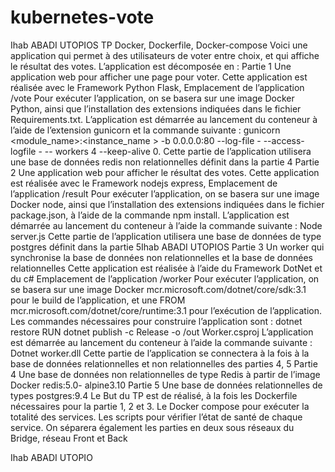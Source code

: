 # kubernetes-vote

Ihab ABADI UTOPIOS
TP Docker, Dockerfile, Docker-compose
Voici une application qui permet à des utilisateurs de voter entre choix, et qui affiche le 
résultat des votes.
L’application est décomposée en : 
Partie 1
Une application web pour afficher une page pour voter.
Cette application est réalisée avec le Framework Python Flask,
Emplacement de l’application /vote
Pour exécuter l’application, on se basera sur une image Docker Python, ainsi que 
l’installation des extensions indiquées dans le fichier Requirements.txt.
L’application est démarrée au lancement du conteneur à l’aide de l’extension gunicorn et la 
commande suivante :
gunicorn <module_name>:<instance_name > -b 0.0.0.0:80 --log-file - --access-logfile - --
workers 4 --keep-alive 0.
Cette partie de l’application utilisera une base de données redis non relationnelles définit 
dans la partie 4
Partie 2
Une application web pour afficher le résultat des votes.
Cette application est réalisée avec le Framework nodejs express,
Emplacement de l’application /result
Pour exécuter l’application, on se basera sur une image Docker node, ainsi que l’installation 
des extensions indiquées dans le fichier package.json, à l’aide de la commande npm install.
L’application est démarrée au lancement du conteneur à l’aide la commande suivante :
Node server.js
Cette partie de l’application utilisera une base de données de type postgres définit dans la 
partie 5Ihab ABADI UTOPIOS
Partie 3
Un worker qui synchronise la base de données non relationnelles et la base de données 
relationnelles
Cette application est réalisée à l’aide du Framework DotNet et du c#
Emplacement de l’application /worker
Pour exécuter l’application, on se basera sur une image Docker 
mcr.microsoft.com/dotnet/core/sdk:3.1 pour le build de l’application, et une FROM 
mcr.microsoft.com/dotnet/core/runtime:3.1 pour l’exécution de l’application.
Les commandes nécessaires pour construire l’application sont : 
dotnet restore
RUN dotnet publish -c Release -o /out Worker.csproj
L’application est démarrée au lancement du conteneur à l’aide la commande suivante :
Dotnet worker.dll
Cette partie de l’application se connectera à la fois à la base de données relationnelles et 
non relationnelles des parties 4, 5
Partie 4
Une base de données non relationnelles de type Redis à partir de l’image Docker redis:5.0-
alpine3.10
Partie 5
Une base de données relationnelles de types postgres:9.4
Le But du TP est de réalisé, à la fois les Dockerfile nécessaires pour la partie 1, 2 et 3.
Le Docker compose pour exécuter la totalité des services.
Les scripts pour vérifier l’état de santé de chaque service.
On séparera également les parties en deux sous réseaux du Bridge, réseau Front et Back



Ihab ABADI UTOPIO
